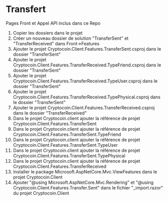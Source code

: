 # Transfert

Pages Front et Appel API inclus dans ce Repo

1. Copier les dossiers dans le projet
2. Créer un nouveau dossier de solution  "TransferSent" et "TransferReceived" dans Front->Features
3. Ajouter le projet Cryptocoin.Client.Features.TransferSent.csproj dans le dossier "TransferSent"
3. Ajouter le projet Cryptocoin.Client.Features.TransferReceived.TypeFriend.csproj dans le dossier "TransferSent"
3. Ajouter le projet Cryptocoin.Client.Features.TransferReceived.TypeUser.csproj dans le dossier "TransferSent"
3. Ajouter le projet Cryptocoin.Client.Features.TransferReceived.TypePhysical.csproj dans le dossier "TransferSent"
3. Ajouter le projet Cryptocoin.Client.Features.TransferReceived.csproj dans le dossier "TransferReceived"
4. Dans le projet Cryptocoin.client ajouter la référence de projet Cryptocoin.Client.Features.TransferSent
4. Dans le projet Cryptocoin.client ajouter la référence de projet Cryptocoin.Client.Features.TransferSent.TypeFriend
4. Dans le projet Cryptocoin.client ajouter la référence de projet Cryptocoin.Client.Features.TransferSent.TypeUser
4. Dans le projet Cryptocoin.client ajouter la référence de projet Cryptocoin.Client.Features.TransferSent.TypePhysical 
4. Dans le projet Cryptocoin.client ajouter la référence de projet Cryptocoin.Client.Features.TransferReceived
5. Installer le package Microsoft.AspNetCore.Mvc.ViewFeatures dans le projet Cryptocoin.Client
6. Ajouter "@using Microsoft.AspNetCore.Mvc.Rendering" et "@using Cryptocoin.Client.Features.Transfer.Sent" dans le fichier "_import.razor" du projet Cryptocoin.Client

